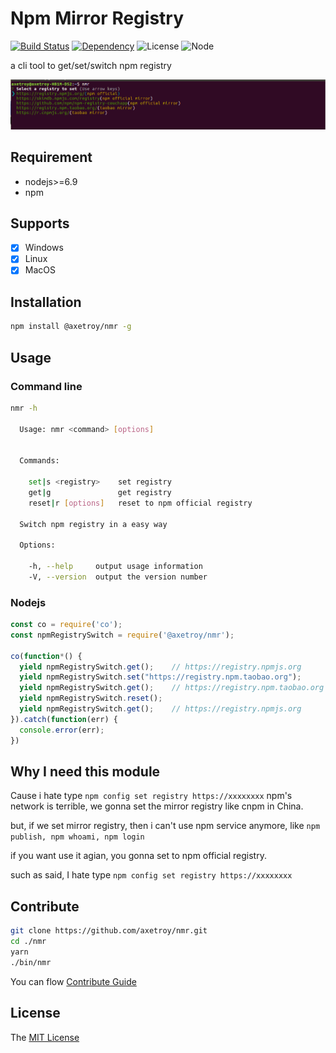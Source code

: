 # Npm Mirror Registry

[![Build Status](https://travis-ci.org/axetroy/nmr.svg?branch=master)](https://travis-ci.org/axetroy/nmr)
[![Dependency](https://david-dm.org/axetroy/nmr.svg)](https://david-dm.org/axetroy/nmr)
![License](https://img.shields.io/badge/license-MIT-green.svg)
![Node](https://img.shields.io/badge/node-%3E=6.9-blue.svg?style=flat-square)

a cli tool to get/set/switch npm registry

![](https://raw.githubusercontent.com/axetroy/nmr/master/screenshot.png)

## Requirement

- nodejs>=6.9
- npm

## Supports

- [x] Windows
- [x] Linux
- [x] MacOS

## Installation

```bash
npm install @axetroy/nmr -g
```

## Usage

### Command line

```bash
nmr -h

  Usage: nmr <command> [options]


  Commands:

    set|s <registry>    set registry
    get|g               get registry
    reset|r [options]   reset to npm official registry

  Switch npm registry in a easy way

  Options:

    -h, --help     output usage information
    -V, --version  output the version number

```

### Nodejs

```javascript
const co = require('co');
const npmRegistrySwitch = require('@axetroy/nmr');

co(function*() {
  yield npmRegistrySwitch.get();    // https://registry.npmjs.org
  yield npmRegistrySwitch.set("https://registry.npm.taobao.org");
  yield npmRegistrySwitch.get();    // https://registry.npm.taobao.org
  yield npmRegistrySwitch.reset();
  yield npmRegistrySwitch.get();    // https://registry.npmjs.org
}).catch(function(err) {
  console.error(err);
})
```

## Why I need this module

Cause i hate type ``npm config set registry https://xxxxxxxx``
npm's network is terrible, we gonna set the mirror registry like cnpm in China.

but, if we set mirror registry, then i can't use npm service anymore, like ``npm publish, npm whoami, npm login``

if you want use it agian, you gonna set to npm official registry.

such as said, I hate type ``npm config set registry https://xxxxxxxx``

## Contribute

```bash
git clone https://github.com/axetroy/nmr.git
cd ./nmr
yarn
./bin/nmr
```

You can flow [Contribute Guide](https://github.com/axetroy/nmr/blob/master/contributing.md)

## License

The [MIT License](https://github.com/axetroy/nmr/blob/master/LICENSE)